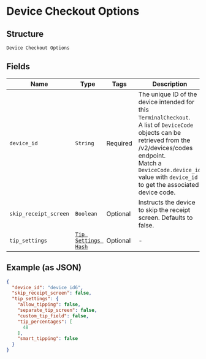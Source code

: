 
# Device Checkout Options

## Structure

`Device Checkout Options`

## Fields

| Name | Type | Tags | Description |
|  --- | --- | --- | --- |
| `device_id` | `String` | Required | The unique ID of the device intended for this `TerminalCheckout`.<br>A list of `DeviceCode` objects can be retrieved from the /v2/devices/codes endpoint.<br>Match a `DeviceCode.device_id` value with `device_id` to get the associated device code. |
| `skip_receipt_screen` | `Boolean` | Optional | Instructs the device to skip the receipt screen. Defaults to false. |
| `tip_settings` | [`Tip Settings Hash`](../../doc/models/tip-settings.md) | Optional | - |

## Example (as JSON)

```json
{
  "device_id": "device_id6",
  "skip_receipt_screen": false,
  "tip_settings": {
    "allow_tipping": false,
    "separate_tip_screen": false,
    "custom_tip_field": false,
    "tip_percentages": [
      48
    ],
    "smart_tipping": false
  }
}
```


